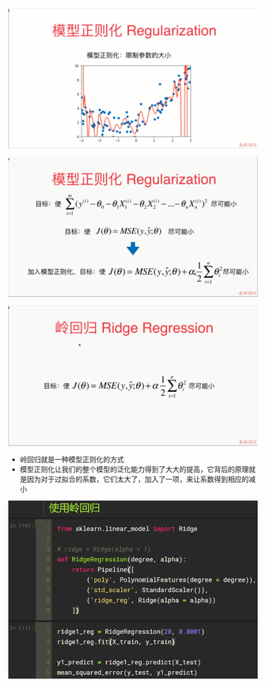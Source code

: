 ![1569327401740](assets/1569327401740.png)  

![1569398314768](assets/1569398314768.png)

![1569573026660](assets/1569573026660.png)

- 岭回归就是一种模型正则化的方式 
- 模型正则化让我们的整个模型的泛化能力得到了大大的提高，它背后的原理就是因为对于过拟合的系数，它们太大了，加入了一项，来让系数得到相应的减小 

![1569579327021](assets/1569579327021.png)

